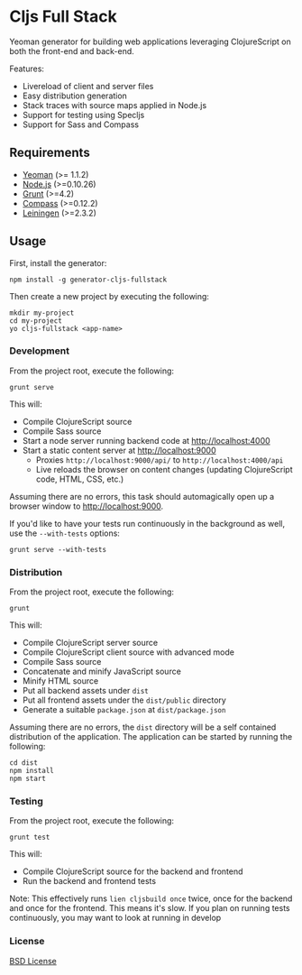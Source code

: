 # Cljs Full Stack

Yeoman generator for building web applications leveraging ClojureScript on both the front-end and back-end.

Features:

* Livereload of client and server files
* Easy distribution generation
* Stack traces with source maps applied in Node.js
* Support for testing using Specljs
* Support for Sass and Compass

## Requirements

* [Yeoman](http://yeoman.io/gettingstarted.html) (>= 1.1.2)
* [Node.js]() (>=0.10.26)
* [Grunt](http://gruntjs.com/getting-started) (>=4.2)
* [Compass](http://compass-style.org/install/) (>=0.12.2) 
* [Leiningen](http://leiningen.org/#install) (>=2.3.2)

## Usage

First, install the generator:

```
npm install -g generator-cljs-fullstack
```

Then create a new project by executing the following:

```
mkdir my-project
cd my-project
yo cljs-fullstack <app-name>
```

### Development
From the project root, execute the following:

```
grunt serve
```

This will:

* Compile ClojureScript source
* Compile Sass source
* Start a node server running backend code at [http://localhost:4000](http://localhost:4000)
* Start a static content server at [http://localhost:9000](http://localhost:9000)
	* Proxies `http://localhost:9000/api/` to `http://localhost:4000/api`
	* Live reloads the browser on content changes (updating ClojureScript code, HTML, CSS, etc.)

Assuming there are no errors, this task should automagically open up a browser window to [http://localhost:9000](http://localhost:9000).

If you'd like to have your tests run continuously in the background as well, use the `--with-tests` options:

```
grunt serve --with-tests
```

	
### Distribution
From the project root, execute the following:

```
grunt
```

This will:

* Compile ClojureScript server source
* Compile ClojureScript client source with advanced mode
* Compile Sass source
* Concatenate and minify JavaScript source
* Minify HTML source
* Put all backend assets under `dist`
* Put all frontend assets under the `dist/public` directory
* Generate a suitable `package.json` at `dist/package.json`

Assuming there are no errors, the `dist` directory will be a self contained distribution of the application. The application can be started by running the following:

```
cd dist
npm install
npm start
```

### Testing
From the project root, execute the following:

```
grunt test
```

This will:

* Compile ClojureScript source for the backend and frontend
* Run the backend and frontend tests

Note: This effectively runs `lien cljsbuild once` twice, once for the backend and once for the frontend. This means it's slow. If you plan on running tests continuously, you may want to look at running in develop

### License
[BSD License](http://opensource.org/licenses/bsd-license.php)